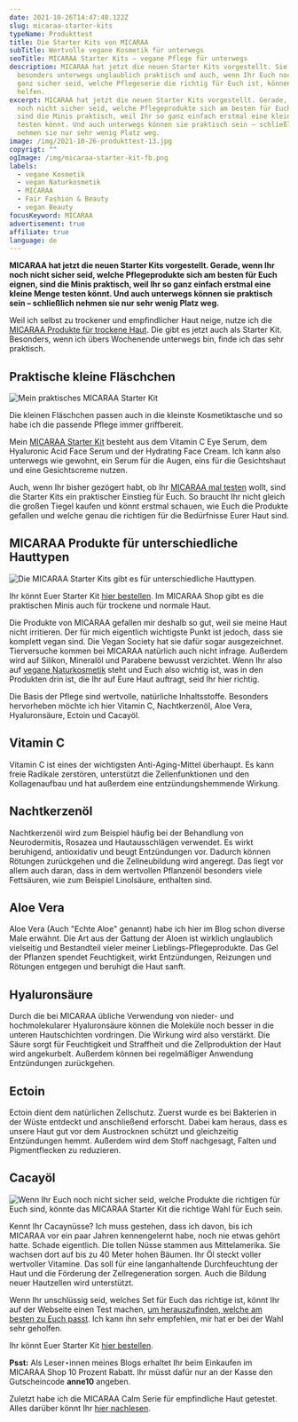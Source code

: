 ```yaml
---
date: 2021-10-26T14:47:48.122Z
slug: micaraa-starter-kits
typeName: Produkttest
title: Die Starter Kits von MICARAA
subTitle: Wertvolle vegane Kosmetik für unterwegs
seoTitle: MICARAA Starter Kits – vegane Pflege für unterwegs
description: MICARAA hat jetzt die neuen Starter Kits vorgestellt. Sie sind
  besonders unterwegs unglaublich praktisch und auch, wenn Ihr Euch noch nicht
  ganz sicher seid, welche Pflegeserie die richtig für Euch ist, können sie
  helfen.
excerpt: MICARAA hat jetzt die neuen Starter Kits vorgestellt. Gerade, wenn Ihr
  noch nicht sicher seid, welche Pflegeprodukte sich am besten für Euch eignen,
  sind die Minis praktisch, weil Ihr so ganz einfach erstmal eine kleine Menge
  testen könnt. Und auch unterwegs können sie praktisch sein – schließlich
  nehmen sie nur sehr wenig Platz weg.
image: /img/2021-10-26-produkttest-13.jpg
copyrigt: ""
ogImage: /img/micaraa-starter-kit-fb.png
labels:
  - vegane Kosmetik
  - vegan Naturkosmetik
  - MICARAA
  - Fair Fashion & Beauty
  - vegan Beauty
focusKeyword: MICARAA
advertisement: true
affiliate: true
language: de
---
```

**MICARAA hat jetzt die neuen Starter Kits vorgestellt. Gerade, wenn Ihr noch nicht sicher seid, welche Pflegeprodukte sich am besten für Euch eignen, sind die Minis praktisch, weil Ihr so ganz einfach erstmal eine kleine Menge testen könnt. Und auch unterwegs können sie praktisch sein – schließlich nehmen sie nur sehr wenig Platz weg.**

Weil ich selbst zu trockener und empfindlicher Haut neige, nutze ich die [MICARAA Produkte für trockene Haut](https://tidd.ly/2ZqPzyq). Die gibt es jetzt auch als Starter Kit. Besonders, wenn ich übers Wochenende unterwegs bin, finde ich das sehr praktisch.

## Praktische kleine Fläschchen

![Mein praktisches MICARAA Starter Kit](/img/2021-10-26-produkttest-3.jpg "Mein praktisches MICARAA Starter Kit")

Die kleinen Fläschchen passen auch in die kleinste Kosmetiktasche und so habe ich die passende Pflege immer griffbereit.

Mein [MICARAA  Starter Kit](https://tidd.ly/3Gh1MWO) besteht aus dem Vitamin C Eye Serum, dem Hyaluronic Acid Face Serum und der Hydrating Face Cream. Ich kann also unterwegs wie gewohnt, ein Serum für die Augen, eins für die Gesichtshaut und eine Gesichtscreme nutzen.

Auch, wenn Ihr bisher gezögert habt, ob Ihr [MICARAA mal testen](https://tidd.ly/3bcl01z) wollt, sind die Starter Kits ein praktischer Einstieg für Euch. So braucht Ihr nicht gleich die großen Tiegel kaufen und könnt erstmal schauen, wie Euch die Produkte gefallen und welche genau die richtigen für die Bedürfnisse Eurer Haut sind.

## MICARAA Produkte für unterschiedliche Hauttypen

![Die MICARAA Starter Kits gibt es für unterschiedliche Hauttypen.](/img/2021-10-26-produkttest-15.jpg "Die MICARAA Starter Kits gibt es für unterschiedliche Hauttypen.")

Ihr könnt Euer Starter Kit [hier bestellen](https://tidd.ly/3Gh1MWO). Im MICARAA Shop gibt es die praktischen Minis auch für trockene und normale Haut.

Die Produkte von MICARAA gefallen mir deshalb so gut, weil sie meine Haut nicht irritieren. Der für mich eigentlich wichtigste Punkt ist jedoch, dass sie komplett vegan sind. Die Vegan Society hat sie dafür sogar ausgezeichnet. Tierversuche kommen bei MICARAA natürlich auch nicht infrage. Außerdem wird auf Silikon, Mineralöl und Parabene bewusst verzichtet. Wenn Ihr also auf [vegane Naturkosmetik](/2018/03/vegane-kosmetik-und-naturkosmetik/) steht und Euch also wichtig ist, was in den Produkten drin ist, die Ihr auf Eure Haut auftragt, seid Ihr hier richtig.

Die Basis der Pflege sind wertvolle, natürliche Inhaltsstoffe. Besonders hervorheben möchte ich hier Vitamin C, Nachtkerzenöl,  Aloe Vera, Hyaluronsäure, Ectoin und Cacayöl.

## Vitamin C

Vitamin C ist eines der wichtigsten Anti-Aging-Mittel überhaupt. Es kann freie Radikale zerstören, unterstützt die Zellenfunktionen und den Kollagenaufbau und hat außerdem eine entzündungshemmende Wirkung.

## Nachtkerzenöl

Nachtkerzenöl wird zum Beispiel häufig bei der Behandlung von Neurodermitis, Rosazea und Hautausschlägen verwendet. Es wirkt beruhigend, antioxidativ und beugt Entzündungen vor. Dadurch können Rötungen zurückgehen und die Zellneubildung wird angeregt. Das liegt vor allem auch daran, dass in dem wertvollen Pflanzenöl besonders viele Fettsäuren, wie zum Beispiel Linolsäure, enthalten sind.

## Aloe Vera

Aloe Vera (Auch "Echte Aloe" genannt) habe ich hier im Blog schon diverse Male erwähnt. Die Art aus der Gattung der Aloen ist wirklich unglaublich vielseitig und Bestandteil vieler meiner Lieblings-Pflegeprodukte. Das Gel der Pflanzen spendet Feuchtigkeit, wirkt Entzündungen, Reizungen und Rötungen entgegen und beruhigt die Haut sanft.

## Hyaluronsäure

Durch die bei MICARAA übliche Verwendung von nieder- und hochmolekularer Hyaluronsäure können die Moleküle noch besser in die unteren Hautschichten vordringen. Die Wirkung wird also verstärkt. Die Säure sorgt für Feuchtigkeit und Straffheit und die Zellproduktion der Haut wird angekurbelt. Außerdem können bei regelmäßiger Anwendung Entzündungen zurückgehen.

## Ectoin

Ectoin dient dem natürlichen Zellschutz. Zuerst wurde es bei Bakterien in der Wüste entdeckt und anschließend erforscht. Dabei kam heraus, dass es unsere Haut gut vor dem Austrocknen schützt und gleichzeitig Entzündungen hemmt. Außerdem wird dem Stoff nachgesagt, Falten und Pigmentflecken zu reduzieren.

## Cacayöl

![Wenn Ihr Euch noch nicht sicher seid, welche Produkte die richtigen für Euch sind, könnte das MICARAA Starter Kit die richtige Wahl für Euch sein.](/img/2021-10-26-produkttest.jpg "Wenn Ihr Euch noch nicht sicher seid, welche Produkte die richtigen für Euch sind, könnte das MICARAA Starter Kit die richtige Wahl für Euch sein.")

Kennt Ihr Cacaynüsse? Ich muss gestehen, dass ich davon, bis ich MICARAA vor ein paar Jahren kennengelernt habe, noch nie etwas gehört hatte. Schade eigentlich. Die tollen Nüsse stammen aus Mittelamerika. Sie wachsen dort auf bis zu 40 Meter hohen Bäumen. Ihr Öl steckt voller wertvoller Vitamine. Das soll für eine langanhaltende Durchfeuchtung der Haut und die Förderung der Zellregeneration sorgen. Auch die Bildung neuer Hautzellen wird unterstützt.

Wenn Ihr unschlüssig seid, welches Set für Euch das richtige ist, könnt Ihr auf der Webseite einen Test machen, [um herauszufinden, welche am besten zu Euch passt](https://tidd.ly/3E9o7DY). Ich kann ihn sehr empfehlen, mir hat er bei der Wahl sehr geholfen.

Ihr könnt Euer Starter Kit [hier bestellen](https://tidd.ly/3Gh1MWO).

**Psst:** Als Leser⋆innen meines Blogs erhaltet Ihr beim Einkaufen im MICARAA Shop 10 Prozent Rabatt. Ihr müsst dafür nur an der Kasse den Gutscheincode **anne10** angeben.

Zuletzt habe ich die MICARAA Calm Serie für empfindliche Haut getestet. Alles darüber könnt Ihr [hier nachlesen](http://localhost:8000/2021/07/micaraa-calm/).